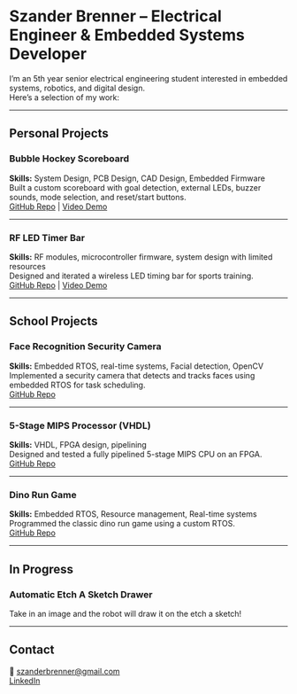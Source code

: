# Szander Brenner – Electrical Engineer & Embedded Systems Developer

I’m an 5th year senior electrical engineering student interested in embedded systems, robotics, and digital design.  
Here’s a selection of my work:

---

## Personal Projects

### Bubble Hockey Scoreboard
**Skills:** System Design, PCB Design, CAD Design, Embedded Firmware  
Built a custom scoreboard with goal detection, external LEDs, buzzer sounds, mode selection, and reset/start buttons.  
[GitHub Repo](https://github.com/SzanderB/BubbleHockeyScoreboard) | [Video Demo](https://youtu.be/nwzQTY0Y3hk)

---

### RF LED Timer Bar
**Skills:** RF modules, microcontroller firmware, system design with limited resources  
Designed and iterated a wireless LED timing bar for sports training.  
[GitHub Repo](https://github.com/SzanderB/RF-LED-Timer) | [Video Demo](https://youtube.com/shorts/uT_QXEIdz4I)

---

## School Projects

### Face Recognition Security Camera
**Skills:** Embedded RTOS, real-time systems, Facial detection, OpenCV  
Implemented a security camera that detects and tracks faces using embedded RTOS for task scheduling.  
[GitHub Repo](https://github.com/SzanderB/FaceTracker)

---

### 5-Stage MIPS Processor (VHDL)
**Skills:** VHDL, FPGA design, pipelining  
Designed and tested a fully pipelined 5-stage MIPS CPU on an FPGA.  
[GitHub Repo](https://github.com/yourusername/mips-vhdl)

---

### Dino Run Game
**Skills:** Embedded RTOS, Resource management, Real-time systems  
Programmed the classic dino run game using a custom RTOS.  
[GitHub Repo](https://github.com/SzanderB/DinoRun)

---

## In Progress

### Automatic Etch A Sketch Drawer  
Take in an image and the robot will draw it on the etch a sketch!

---

## Contact
📧 szanderbrenner@gmail.com  
[LinkedIn](https://www.linkedin.com/in/szander-brenner/)
